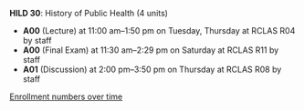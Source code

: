 **HILD 30**: History of Public Health (4 units)

- **A00** (Lecture) at 11:00 am–1:50 pm on Tuesday, Thursday at RCLAS R04 by staff
- **A00** (Final Exam) at 11:30 am–2:29 pm on Saturday at RCLAS R11 by staff
- **A01** (Discussion) at 2:00 pm–3:50 pm on Thursday at RCLAS R08 by staff

[Enrollment numbers over time](./HILD30.tsv)
